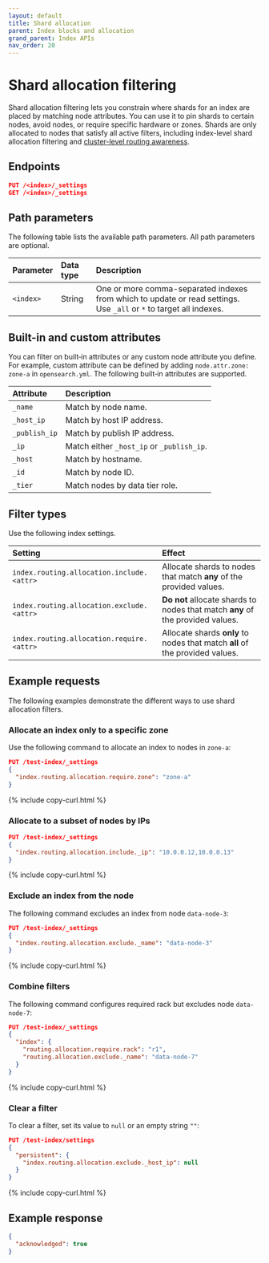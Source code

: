 ```yaml
---
layout: default
title: Shard allocation
parent: Index blocks and allocation
grand_parent: Index APIs
nav_order: 20
---
```


# Shard allocation filtering

Shard allocation filtering lets you constrain where shards for an index are placed by matching node attributes. You can use it to pin shards to certain nodes, avoid nodes, or require specific hardware or zones. Shards are only allocated to nodes that satisfy all active filters, including index-level shard allocation filtering and [cluster-level routing awareness]({{site.url}}{{site.baseurl}}/api-reference/cluster-api/cluster-awareness/).

## Endpoints

```json
PUT /<index>/_settings
GET /<index>/_settings
```

## Path parameters

The following table lists the available path parameters. All path parameters are optional.

Parameter | Data type | Description
:--- | :--- | :---
`<index>` | String | One or more comma-separated indexes from which to update or read settings. Use `_all` or `*` to target all indexes. |

## Built-in and custom attributes

You can filter on built‑in attributes or any custom node attribute you define. For example, custom attribute can be defined by adding `node.attr.zone: zone-a` in `opensearch.yml`. The following built‑in attributes are supported.

Attribute | Description
:--- | :---
`_name` | Match by node name.
`_host_ip` | Match by host IP address.
`_publish_ip` | Match by publish IP address.
`_ip` | Match either `_host_ip` or `_publish_ip`.
`_host` | Match by hostname.
`_id` | Match by node ID.
`_tier` | Match nodes by data tier role.

## Filter types

Use the following index settings.

Setting | Effect
:--- | :---
`index.routing.allocation.include.<attr>` | Allocate shards to nodes that match **any** of the provided values.
`index.routing.allocation.exclude.<attr>` | **Do not** allocate shards to nodes that match **any** of the provided values.
`index.routing.allocation.require.<attr>` | Allocate shards **only** to nodes that match **all** of the provided values.

## Example requests

The following examples demonstrate the different ways to use shard allocation filters.

### Allocate an index only to a specific zone

Use the following command to allocate an index to nodes in `zone-a`:

```json
PUT /test-index/_settings
{
  "index.routing.allocation.require.zone": "zone-a"
}
```
{% include copy-curl.html %}

### Allocate to a subset of nodes by IPs

```json
PUT /test-index/_settings
{
  "index.routing.allocation.include._ip": "10.0.0.12,10.0.0.13"
}
```
{% include copy-curl.html %}

### Exclude an index from the node

The following command excludes an index from node `data-node-3`:

```json
PUT /test-index/_settings
{
  "index.routing.allocation.exclude._name": "data-node-3"
}
```
{% include copy-curl.html %}

### Combine filters

The following command configures required rack but excludes node `data-node-7`:

```json
PUT /test-index/_settings
{
  "index": {
    "routing.allocation.require.rack": "r1",
    "routing.allocation.exclude._name": "data-node-7"
  }
}
```
{% include copy-curl.html %}

### Clear a filter

To clear a filter, set its value to `null` or an empty string `""`:

```json
PUT /test-index/settings
{
  "persistent": {
    "index.routing.allocation.exclude._host_ip": null
  }
}
```
{% include copy-curl.html %}

## Example response

```json
{
  "acknowledged": true
}
```


